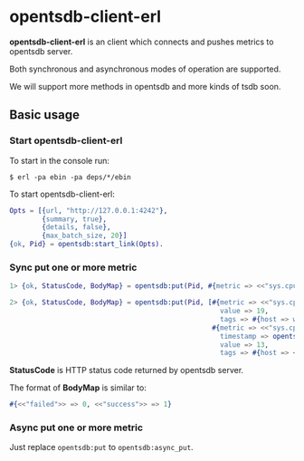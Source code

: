 
# opentsdb-client-erl

**opentsdb-client-erl** is an client which connects and pushes metrics to opentsdb server. 

Both synchronous and asynchronous modes of operation are supported. 

We will support more methods in opentsdb and more kinds of tsdb soon.



## Basic usage

### Start opentsdb-client-erl

To start in the console run:

`$ erl -pa ebin -pa deps/*/ebin`

To start opentsdb-client-erl:

```erlang
Opts = [{url, "http://127.0.0.1:4242"},
		{summary, true},
		{details, false},
		{max_batch_size, 20}]
{ok, Pid} = opentsdb:start_link(Opts).
```



### Sync put one or more metric 

```erlang
1> {ok, StatusCode, BodyMap} = opentsdb:put(Pid, #{metric => <<"sys.cpu.nice">>, value => 19, tags => #{host => web01}).

2> {ok, StatusCode, BodyMap} = opentsdb:put(Pid, [#{metric => <<"sys.cpu.nice">>, 
                                                    value => 19, 
                                                    tags => #{host => web01}},
                                                  #{metric => <<"sys.cpu.nice">>, 
                                                    timestamp => opentsdb:unix_timestamp(),
                                                    value => 13, 
                                                    tags => #{host => <<"web02">>}}]).
```

**StatusCode** is HTTP status code returned by opentsdb server.

The format of **BodyMap** is similar to:

```erlang
#{<<"failed">> => 0, <<"success">> => 1}
```



### Async put one or more metric

Just replace `opentsdb:put` to `opentsdb:async_put`.
